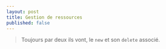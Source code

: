 ```yaml
---
layout: post
title: Gestion de ressources
published: false
---
```


>Toujours par deux ils vont, le `new` et son `delete` associé.

